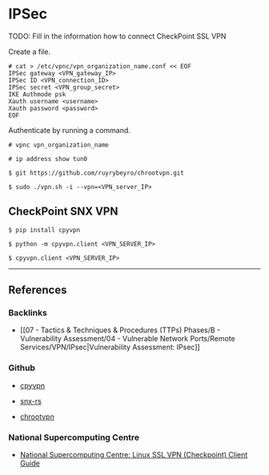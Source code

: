 # IPSec

TODO: Fill in the information how to connect CheckPoint SSL VPN

Create a file.

```
# cat > /etc/vpnc/vpn_organization_name.conf << EOF
IPSec gateway <VPN_gateway_IP>
IPSec ID <VPN_connection_ID>
IPSec secret <VPN_group_secret>
IKE Authmode psk
Xauth username <username>
Xauth password <password>
EOF
```

Authenticate by running a command.

```
# vpnc vpn_organization_name

# ip address show tun0
```

```
$ git https://github.com/ruyrybeyro/chrootvpn.git

$ sudo ./vpn.sh -i --vpn=<VPN_server_IP>
```

## CheckPoint SNX VPN

```
$ pip install cpyvpn
```

```
$ python -m cpyvpn.client <VPN_SERVER_IP>

$ cpyvpn.client <VPN_SERVER_IP>
```

---
## References

### Backlinks

- [[07 - Tactics & Techniques & Procedures (TTPs) Phases/B - Vulnerability Assessment/04 - Vulnerable Network Ports/Remote Services/VPN/IPsec|Vulnerability Assessment: IPsec]]

### Github

- [cpyvpn](https://gitlab.com/cpvpn/cpyvpn)

- [snx-rs](https://github.com/ancwrd1/snx-rs)

- [chrootvpn](https://github.com/ruyrybeyro/chrootvpn)

### National Supercomputing Centre

- [National Supercomputing Centre: Linux SSL VPN (Checkpoint) Client Guide](https://help.nscc.sg/wp-content/uploads/Linux_SSL_VPN_client_guide_by_HPE.pdf)